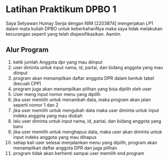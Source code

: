 
# Latihan Praktikum DPBO 1
Saya Setyawan Humay Senja dengan NIM [2203874] mengerjakan LP1
dalam mata kuliah DPBO untuk keberkahanNya maka saya tidak
melakukan kecurangan seperti yang telah dispesifikasikan. Aamiin.

## Alur Program
1. ketik jumlah Anggota dpr yang mau diinput
2. user diminta untuk input nama, id, partai, dan bidang anggota yang mau diinput
3. program akan menampilkan daftar anggota DPR dalam bentuk tabel (kecuali CPP)
4. program juga akan menampilkan pilihan yang bisa dipilih oleh user
5. User meng input nomor menu yang dipilih
6. jika user memilih untuk menambah data, maka program akan jalan seperti nomor 1 dan 2
7. jika user memilih untuk mengubah data maka user diminta untuk input indeks anggota yang mau diubah
8. lalu user diminta untuk input nama, id, partai, dan bidang anggota yang baru
9. jika user memilih untuk menghapus data, maka user akan diminta untuk input indeks anggota yang mau dihapus
10. setiap kali user selesai menjalankan menu yang dipilih, program akan menampilkan daftar anggota DPR dan juga pilihan
11. program tidak akan berhenti sampai user memilih end program

